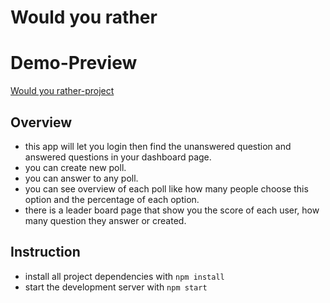 # Would you rather

# Demo-Preview
[Would you rather-project](https://would-you-rather-ahmed.herokuapp.com/)

## Overview
- this app will let you login then find the unanswered question and answered questions in your dashboard page.
- you can create new poll.
- you can answer to any poll.
- you can see overview of each poll like how many people choose this option and the percentage of each option.
- there is a leader board page that show you the score of each user, how many question they answer or created.

## Instruction

* install all project dependencies with `npm install`
* start the development server with `npm start`